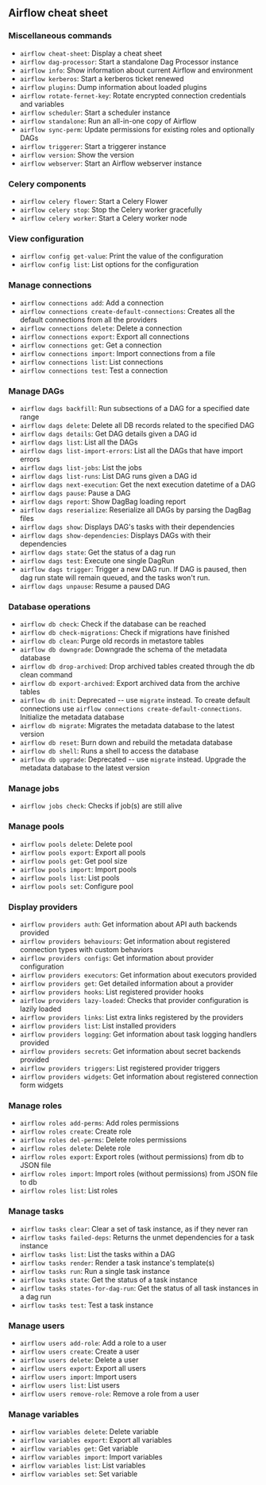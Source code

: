 ## Airflow cheat sheet

### Miscellaneous commands

- `airflow cheat-sheet`: Display a cheat sheet
- `airflow dag-processor`: Start a standalone Dag Processor instance
- `airflow info`: Show information about current Airflow and environment
- `airflow kerberos`: Start a kerberos ticket renewed
- `airflow plugins`: Dump information about loaded plugins
- `airflow rotate-fernet-key`: Rotate encrypted connection credentials and variables
- `airflow scheduler`: Start a scheduler instance
- `airflow standalone`: Run an all-in-one copy of Airflow
- `airflow sync-perm`: Update permissions for existing roles and optionally DAGs
- `airflow triggerer`: Start a triggerer instance
- `airflow version`: Show the version
- `airflow webserver`: Start an Airflow webserver instance

### Celery components

- `airflow celery flower`: Start a Celery Flower
- `airflow celery stop`: Stop the Celery worker gracefully
- `airflow celery worker`: Start a Celery worker node

### View configuration

- `airflow config get-value`: Print the value of the configuration
- `airflow config list`: List options for the configuration

### Manage connections

- `airflow connections add`: Add a connection
- `airflow connections create-default-connections`: Creates all the default connections from all the providers
- `airflow connections delete`: Delete a connection
- `airflow connections export`: Export all connections
- `airflow connections get`: Get a connection
- `airflow connections import`: Import connections from a file
- `airflow connections list`: List connections
- `airflow connections test`: Test a connection

### Manage DAGs

- `airflow dags backfill`: Run subsections of a DAG for a specified date range
- `airflow dags delete`: Delete all DB records related to the specified DAG
- `airflow dags details`: Get DAG details given a DAG id
- `airflow dags list`: List all the DAGs
- `airflow dags list-import-errors`: List all the DAGs that have import errors
- `airflow dags list-jobs`: List the jobs
- `airflow dags list-runs`: List DAG runs given a DAG id
- `airflow dags next-execution`: Get the next execution datetime of a DAG
- `airflow dags pause`: Pause a DAG
- `airflow dags report`: Show DagBag loading report
- `airflow dags reserialize`: Reserialize all DAGs by parsing the DagBag files
- `airflow dags show`: Displays DAG's tasks with their dependencies
- `airflow dags show-dependencies`: Displays DAGs with their dependencies
- `airflow dags state`: Get the status of a dag run
- `airflow dags test`: Execute one single DagRun
- `airflow dags trigger`: Trigger a new DAG run. If DAG is paused, then dag run state will remain queued, and the tasks
  won't run.
- `airflow dags unpause`: Resume a paused DAG

### Database operations

- `airflow db check`: Check if the database can be reached
- `airflow db check-migrations`: Check if migrations have finished
- `airflow db clean`: Purge old records in metastore tables
- `airflow db downgrade`: Downgrade the schema of the metadata database
- `airflow db drop-archived`: Drop archived tables created through the db clean command
- `airflow db export-archived`: Export archived data from the archive tables
- `airflow db init`: Deprecated -- use `migrate` instead. To create default connections
  use `airflow connections create-default-connections`. Initialize the metadata database
- `airflow db migrate`: Migrates the metadata database to the latest version
- `airflow db reset`: Burn down and rebuild the metadata database
- `airflow db shell`: Runs a shell to access the database
- `airflow db upgrade`: Deprecated -- use `migrate` instead. Upgrade the metadata database to the latest version

### Manage jobs

- `airflow jobs check`: Checks if job(s) are still alive

### Manage pools

- `airflow pools delete`: Delete pool
- `airflow pools export`: Export all pools
- `airflow pools get`: Get pool size
- `airflow pools import`: Import pools
- `airflow pools list`: List pools
- `airflow pools set`: Configure pool

### Display providers

- `airflow providers auth`: Get information about API auth backends provided
- `airflow providers behaviours`: Get information about registered connection types with custom behaviors
- `airflow providers configs`: Get information about provider configuration
- `airflow providers executors`: Get information about executors provided
- `airflow providers get`: Get detailed information about a provider
- `airflow providers hooks`: List registered provider hooks
- `airflow providers lazy-loaded`: Checks that provider configuration is lazily loaded
- `airflow providers links`: List extra links registered by the providers
- `airflow providers list`: List installed providers
- `airflow providers logging`: Get information about task logging handlers provided
- `airflow providers secrets`: Get information about secret backends provided
- `airflow providers triggers`: List registered provider triggers
- `airflow providers widgets`: Get information about registered connection form widgets

### Manage roles

- `airflow roles add-perms`: Add roles permissions
- `airflow roles create`: Create role
- `airflow roles del-perms`: Delete roles permissions
- `airflow roles delete`: Delete role
- `airflow roles export`: Export roles (without permissions) from db to JSON file
- `airflow roles import`: Import roles (without permissions) from JSON file to db
- `airflow roles list`: List roles

### Manage tasks

- `airflow tasks clear`: Clear a set of task instance, as if they never ran
- `airflow tasks failed-deps`: Returns the unmet dependencies for a task instance
- `airflow tasks list`: List the tasks within a DAG
- `airflow tasks render`: Render a task instance's template(s)
- `airflow tasks run`: Run a single task instance
- `airflow tasks state`: Get the status of a task instance
- `airflow tasks states-for-dag-run`: Get the status of all task instances in a dag run
- `airflow tasks test`: Test a task instance

### Manage users

- `airflow users add-role`: Add a role to a user
- `airflow users create`: Create a user
- `airflow users delete`: Delete a user
- `airflow users export`: Export all users
- `airflow users import`: Import users
- `airflow users list`: List users
- `airflow users remove-role`: Remove a role from a user

### Manage variables

- `airflow variables delete`: Delete variable
- `airflow variables export`: Export all variables
- `airflow variables get`: Get variable
- `airflow variables import`: Import variables
- `airflow variables list`: List variables
- `airflow variables set`: Set variable

